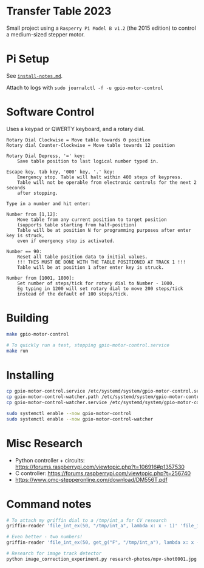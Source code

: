 
# Transfer Table 2023

Small project using a `Rasperry Pi Model B v1.2` (the 2015 edition) to
control a medium-sized stepper motor.

# Pi Setup

See [`install-notes.md`](install-notes.md).

Attach to logs with `sudo journalctl -f -u gpio-motor-control`

# Software Control

Uses a keypad or QWERTY keyboard, and a rotary dial.

```
Rotary Dial Clockwise = Move table towards 0 position
Rotary dial Counter-Clockwise = Move table towards 12 position

Rotary Dial Depress, '=' key:
    Save table position to last logical number typed in.

Escape key, tab key, '000' key, '.' key:
    Emergency stop. Table will halt within 400 steps of keypress.
    Table will not be operable from electronic controls for the next 2 seconds
    after stopping.

Type in a number and hit enter:

Number from [1,12]:
    Move table from any current position to target position
    (supports table starting from half-position)
    Table will be at position N for programming purposes after enter key is struck,
    even if emergency stop is activated.

Number == 90:
    Reset all table position data to initial values.
    !!! THIS MUST BE DONE WITH THE TABLE POSITIONED AT TRACK 1 !!!
    Table will be at position 1 after enter key is struck.

Number from [1001, 1800]:
    Set number of steps/tick for rotary dial to Number - 1000.
    Eg typing in 1200 will set rotary dial to move 200 steps/tick
    instead of the default of 100 steps/tick.

```

# Building

```bash
make gpio-motor-control

# To quickly run a test, stopping gpio-motor-control.service
make run

```

# Installing

```bash
cp gpio-motor-control.service /etc/systemd/system/gpio-motor-control.service
cp gpio-motor-control-watcher.path /etc/systemd/system/gpio-motor-control-watcher.path
cp gpio-motor-control-watcher.service /etc/systemd/system/gpio-motor-control-watcher.service

sudo systemctl enable --now gpio-motor-control
sudo systemctl enable --now gpio-motor-control-watcher

```

# Misc Research

 - Python controller + circuits: https://forums.raspberrypi.com/viewtopic.php?t=106916#p1357530
 - C controller: https://forums.raspberrypi.com/viewtopic.php?t=256740
 - https://www.omc-stepperonline.com/download/DM556T.pdf

# Command notes

```bash
# To attach my griffin dial to a /tmp/int_a for CV research
griffin-reader 'file_int_ex(50, "/tmp/int_a", lambda x: x - 1)' 'file_int_ex(50, "/tmp/int_a", lambda x: x + 1)' 'None'

# Even better - two numbers!
griffin-reader 'file_int_ex(50, get_g("F", "/tmp/int_a"), lambda x: x - 1)' 'file_int_ex(50, get_g("F", "/tmp/int_a"), lambda x: x + 1)' 'flip_g("F", "/tmp/int_a", "/tmp/int_b")'

# Research for image track detector
python image_correction_experiment.py research-photos/mpv-shot0001.jpg research-photos/mpv-shot0002.jpg research-photos/mpv-shot0003.jpg research-photos/mpv-shot0004.jpg research-photos/mpv-shot0010.jpg research-photos/mpv-shot0011.jpg research-photos/mpv-shot0012.jpg


```

